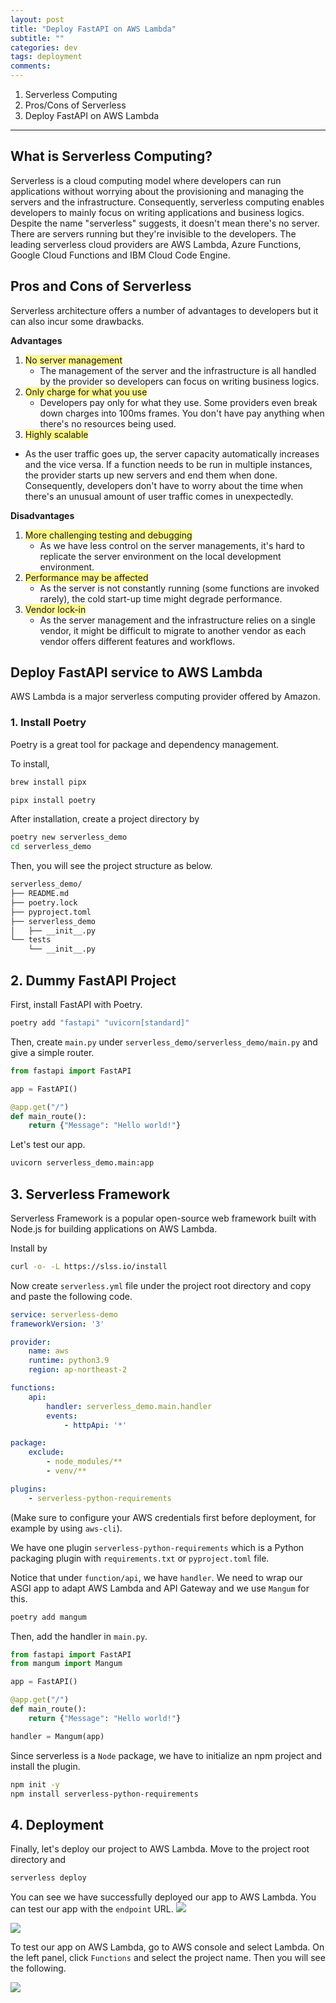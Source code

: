 ```yaml
---
layout: post
title: "Deploy FastAPI on AWS Lambda"
subtitle: ""
categories: dev
tags: deployment
comments:
---
```


1. Serverless Computing
2. Pros/Cons of Serverless
3. Deploy FastAPI on AWS Lambda

---


## What is Serverless Computing?
Serverless is a cloud computing model where developers can run applications without worrying about the provisioning and managing the servers and the infrastructure. Consequently, serverless computing enables developers to mainly focus on writing applications and business logics. Despite the name "serverless" suggests, it doesn't mean there's no server. There are servers running but they're invisible to the developers. The leading serverless cloud providers are AWS Lambda, Azure Functions, Google Cloud Functions and IBM Cloud Code Engine.

## Pros and Cons of Serverless

Serverless architecture offers a number of advantages to developers but it can also incur some drawbacks.

**Advantages**
1. <span style="background:#fff88f">No server management</span>
	* The management of the server and the infrastructure is all handled by the provider so developers can focus on writing business logics.
2. <span style="background:#fff88f">Only charge for what you use</span>
	* Developers pay only for what they use. Some providers even break down charges into 100ms frames. You don't have pay anything when there's no resources being used.
3. <span style="background:#fff88f">Highly scalable</span>
* As the user traffic goes up, the server capacity automatically increases and the vice versa. If a function needs to be run in multiple instances, the provider starts up new servers and end them when done. Consequently, developers don't have to worry about the time when there's an unusual amount of user traffic comes in unexpectedly.

**Disadvantages**
1. <span style="background:#fff88f">More challenging testing and debugging</span>
	* As we have less control on the server managements, it's hard to replicate the server environment on the local development environment.
2. <span style="background:#fff88f">Performance may be affected</span>
	* As the server is not constantly running (some functions are invoked rarely), the cold start-up time might degrade performance.
3. <span style="background:#fff88f">Vendor lock-in</span>
	* As the server management and the infrastructure relies on a single vendor, it might be difficult to migrate to another vendor as each vendor offers different features and workflows.

## Deploy FastAPI service to AWS Lambda

AWS Lambda is a major serverless computing provider offered by Amazon.

### 1. Install Poetry

Poetry is a great tool for package and dependency management.

To install, 

```bash
brew install pipx
```

```bash
pipx install poetry
```

After installation, create a project directory by

```bash
poetry new serverless_demo
cd serverless_demo
```

Then, you will see the project structure as below.

```bash
serverless_demo/
├── README.md
├── poetry.lock
├── pyproject.toml
├── serverless_demo
│   ├── __init__.py
└── tests
    └── __init__.py
```

## 2. Dummy FastAPI Project

First, install FastAPI with Poetry.

```bash
poetry add "fastapi" "uvicorn[standard]"
```

Then, create `main.py` under `serverless_demo/serverless_demo/main.py` and give a simple router.

```python
from fastapi import FastAPI

app = FastAPI()

@app.get("/")
def main_route():
	return {"Message": "Hello world!"}
```

Let's test our app.

```bash
uvicorn serverless_demo.main:app
```

## 3. Serverless Framework
Serverless Framework is a popular open-source web framework built with Node.js for building applications on AWS Lambda.

Install by

```bash
curl -o- -L https://slss.io/install
```

Now create `serverless.yml` file under the project root directory and copy and paste the following code.

```yml
service: serverless-demo
frameworkVersion: '3'

provider:
	name: aws
	runtime: python3.9
	region: ap-northeast-2

functions:
	api:
		handler: serverless_demo.main.handler
		events:
			- httpApi: '*'

package:
	exclude:
		- node_modules/**
		- venv/**

plugins:
	- serverless-python-requirements
```

(Make sure to configure your AWS credentials first before deployment, for example by using `aws-cli`).

We have one plugin `serverless-python-requirements` which is a Python packaging plugin with `requirements.txt` or `pyproject.toml` file.

Notice that under `function/api`, we have `handler`. We need to wrap our ASGI app to adapt AWS Lambda and API Gateway and we use `Mangum` for this.

```bash
poetry add mangum
```

Then, add the handler in `main.py`.

```python
from fastapi import FastAPI
from mangum import Mangum

app = FastAPI()

@app.get("/")
def main_route():
	return {"Message": "Hello world!"}

handler = Mangum(app)
```

Since serverless is a `Node` package, we have to initialize an npm project and install the plugin.

```bash
npm init -y
npm install serverless-python-requirements
```

## 4. Deployment

Finally, let's deploy our project to AWS Lambda. Move to the project root directory and

```bash
serverless deploy
```

You can see we have successfully deployed our app to AWS Lambda. You can test our app with the `endpoint` URL.
![](/assets/img/temp/serverless1.png)

![](/assets/img/temp/serverless2.png)

To test our app on AWS Lambda, go to AWS console and select Lambda. On the left panel, click `Functions` and select the project name. Then you will see the following.

![](/assets/img/temp/serverless3.png)